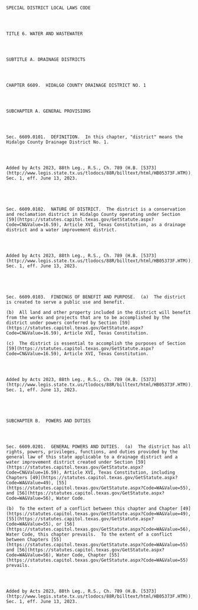 ﻿
    
    
    	
    					
    
    
    SPECIAL DISTRICT LOCAL LAWS CODE
    
      
    
    
    TITLE 6. WATER AND WASTEWATER
    
      
    
    
    SUBTITLE A. DRAINAGE DISTRICTS
    
      
    
    
    CHAPTER 6609.  HIDALGO COUNTY DRAINAGE DISTRICT NO. 1
    
      
    
    
    SUBCHAPTER A. GENERAL PROVISIONS
    
      
    
    
    Sec. 6609.0101.  DEFINITION.  In this chapter, "district" means the Hidalgo County Drainage District No. 1.
    
    
    
    
    Added by Acts 2023, 88th Leg., R.S., Ch. 789 (H.B. [5373](http://www.legis.state.tx.us/tlodocs/88R/billtext/html/HB05373F.HTM)), Sec. 1, eff. June 13, 2023.
    
    
    
    
    
    Sec. 6609.0102.  NATURE OF DISTRICT.  The district is a conservation and reclamation district in Hidalgo County operating under Section [59](https://statutes.capitol.texas.gov/GetStatute.aspx?Code=CN&Value=16.59), Article XVI, Texas Constitution, as a drainage district and a water improvement district.
    
    
    
    
    Added by Acts 2023, 88th Leg., R.S., Ch. 789 (H.B. [5373](http://www.legis.state.tx.us/tlodocs/88R/billtext/html/HB05373F.HTM)), Sec. 1, eff. June 13, 2023.
    
    
    
    
    
    Sec. 6609.0103.  FINDINGS OF BENEFIT AND PURPOSE.  (a)  The district is created to serve a public use and benefit.
    
    (b)  All land and other property included in the district will benefit from the works and projects that are to be accomplished by the district under powers conferred by Section [59](https://statutes.capitol.texas.gov/GetStatute.aspx?Code=CN&Value=16.59), Article XVI, Texas Constitution.
    
    (c)  The district is essential to accomplish the purposes of Section [59](https://statutes.capitol.texas.gov/GetStatute.aspx?Code=CN&Value=16.59), Article XVI, Texas Constitution.
    
    
    
    
    Added by Acts 2023, 88th Leg., R.S., Ch. 789 (H.B. [5373](http://www.legis.state.tx.us/tlodocs/88R/billtext/html/HB05373F.HTM)), Sec. 1, eff. June 13, 2023.
    
    
    
    
    
    SUBCHAPTER B.  POWERS AND DUTIES
    
      
    
    
    Sec. 6609.0201.  GENERAL POWERS AND DUTIES.  (a)  The district has all rights, powers, privileges, functions, and duties provided by the general law of this state applicable to a drainage district and a water improvement district created under Section [59](https://statutes.capitol.texas.gov/GetStatute.aspx?Code=CN&Value=16.59), Article XVI, Texas Constitution, including Chapters [49](https://statutes.capitol.texas.gov/GetStatute.aspx?Code=WA&Value=49), [55](https://statutes.capitol.texas.gov/GetStatute.aspx?Code=WA&Value=55), and [56](https://statutes.capitol.texas.gov/GetStatute.aspx?Code=WA&Value=56), Water Code.
    
    (b)  To the extent of a conflict between this chapter and Chapter [49](https://statutes.capitol.texas.gov/GetStatute.aspx?Code=WA&Value=49), [55](https://statutes.capitol.texas.gov/GetStatute.aspx?Code=WA&Value=55), or [56](https://statutes.capitol.texas.gov/GetStatute.aspx?Code=WA&Value=56), Water Code, this chapter prevails.  To the extent of a conflict between Chapters [55](https://statutes.capitol.texas.gov/GetStatute.aspx?Code=WA&Value=55) and [56](https://statutes.capitol.texas.gov/GetStatute.aspx?Code=WA&Value=56), Water Code, Chapter [55](https://statutes.capitol.texas.gov/GetStatute.aspx?Code=WA&Value=55) prevails.
    
    
    
    
    Added by Acts 2023, 88th Leg., R.S., Ch. 789 (H.B. [5373](http://www.legis.state.tx.us/tlodocs/88R/billtext/html/HB05373F.HTM)), Sec. 1, eff. June 13, 2023.
    
    
    
    
    				
